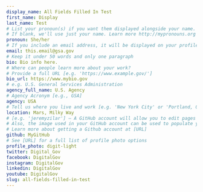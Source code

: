 ```yaml
---
display_name: All Fields Filled In Test
first_name: Display
last_name: Test
# List your pronoun(s) if you want them displayed alongside your name.
# If blank, we'll use just your name. Learn more http://mypronouns.org
pronoun: She/her
# If you include an email address, it will be displayed on your profile page
email: this.email@gsa.gov
# Keep it under 50 words and only one paragraph
bio: Bio info here.
# Where can people learn more about your work?
# Provide a full URL [e.g. 'https://www.example.gov/']
bio_url: https://www.mybio.gov
# e.g. U.S. General Services Administration
agency_full_name: U.S. Agency
# Agency Acronym [e.g., GSA]
agency: USA
# Tell us where you live and work [e.g. 'New York City' or 'Portland, OR']
location: Mars, Milky Way
# [e.g. 'jeremyzilar'] — A GitHub account will allow you to edit pages on Digital.gov.
# Also, the image used in your GitHub account can be used to populate your digital.gov profile photo.
# Learn more about getting a Github account at [URL]
github: MyGitHub
# See [URL] for a full list of profile photo options
profile_photo: digit-light
twitter: Digital_Gov
facebook: DigitalGov
instagram: DigitalGov
linkedin: DigitalGov
youtube: DigitalGov
slug: all-fields-filled-in-test
---
```

